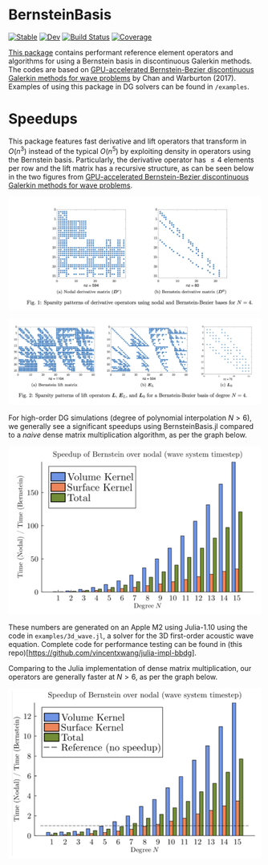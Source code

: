# BernsteinBasis

[![Stable](https://img.shields.io/badge/docs-stable-blue.svg)](https://vincentxwang.github.io/BernsteinBasis.jl/stable/)
[![Dev](https://img.shields.io/badge/docs-dev-blue.svg)](https://vincentxwang.github.io/BernsteinBasis.jl/dev/)
[![Build Status](https://github.com/vincentxwang/BernsteinBasis.jl/actions/workflows/CI.yml/badge.svg?branch=main)](https://github.com/vincentxwang/BernsteinBasis.jl/actions/workflows/CI.yml?query=branch%3Amain)
[![Coverage](https://codecov.io/gh/vincentxwang/BernsteinBasis.jl/branch/main/graph/badge.svg)](https://codecov.io/gh/vincentxwang/BernsteinBasis.jl)

[This package](https://github.com/vincentxwang/BernsteinBasis.jl) contains performant reference element operators and algorithms for using a Bernstein basis in discontinuous Galerkin methods. The codes are based on [GPU-accelerated Bernstein-Bezier discontinuous Galerkin methods for wave problems](https://arxiv.org/abs/1512.06025) by Chan and Warburton (2017). Examples of using this package in DG solvers can be found in `/examples`.

# Speedups

This package features fast derivative and lift operators that transform in $O(n^3)$ instead of the typical $O(n^5)$ by exploiting density in operators using the Bernstein basis. Particularly, the derivative operator has $\leq4$ elements per row and the lift matrix has a recursive structure, as can be seen below in the two figures from [GPU-accelerated Bernstein-Bezier discontinuous Galerkin methods for wave problems](https://arxiv.org/abs/1512.06025).

![Graph demonstrating derivative matrix sparsity](assets/derivative.png)

![Graph demonstrating lift and elevation matrix sparsity](assets/lift.png)

For high-order DG simulations (degree of polynomial interpolation $N > 6$), we generally see a significant speedups using BernsteinBasis.jl compared to a *naive* dense matrix multiplication algorithm, as per the graph below.

![Graph of Bernstein speedups 1](assets/speedup1.png)

These numbers are generated on an Apple M2 using Julia-1.10 using the code in `examples/3d_wave.jl`, a solver for the 3D first-order acoustic wave equation. Complete code for performance testing can be found in (this repo)[https://github.com/vincentxwang/julia-impl-bbdg].

Comparing to the Julia implementation of dense matrix multiplication, our operators are generally faster at $N > 6$, as per the graph below.

![Graph of Bernstein speedups 2](assets/speedup2.png)


